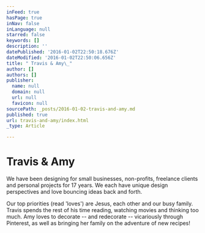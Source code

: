 ```yaml
---
inFeed: true
hasPage: true
inNav: false
inLanguage: null
starred: false
keywords: []
description: ''
datePublished: '2016-01-02T22:50:18.676Z'
dateModified: '2016-01-02T22:50:06.656Z'
title: " Travis & Amy\_"
author: []
authors: []
publisher:
  name: null
  domain: null
  url: null
  favicon: null
sourcePath: _posts/2016-01-02-travis-and-amy.md
published: true
url: travis-and-amy/index.html
_type: Article

---
```

# Travis & Amy 

We have been designing for small businesses, non-profits, freelance clients and personal projects for 17 years. We each have unique design perspectives and love bouncing ideas back and forth. 

Our top priorities (read 'loves') are Jesus, each other and our busy family. Travis spends the rest of his time reading, watching movies and thinking too much. Amy loves to decorate -- and redecorate -- vicariously through Pinterest, as well as bringing her family on the adventure of new recipes!